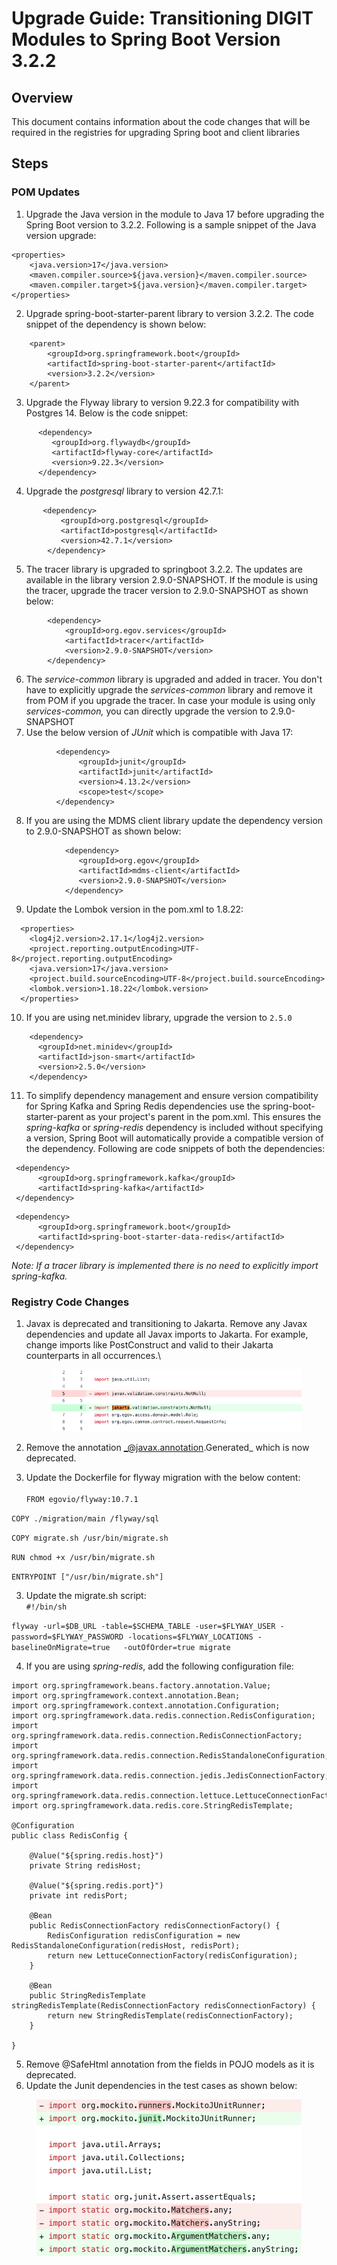 # Upgrade Guide: Transitioning DIGIT Modules to Spring Boot Version 3.2.2

## Overview

This document contains information about the code changes that will be required in the registries for upgrading Spring boot and client libraries

## Steps

### POM Updates

1. Upgrade the Java version in the module to Java 17 before upgrading the Spring Boot version to 3.2.2. Following is a sample snippet of the Java version upgrade:

```
<properties>
    <java.version>17</java.version>
    <maven.compiler.source>${java.version}</maven.compiler.source>
    <maven.compiler.target>${java.version}</maven.compiler.target>
</properties>
```

2. Upgrade spring-boot-starter-parent library to version 3.2.2. The code snippet of the dependency is shown below:

```
    <parent>
        <groupId>org.springframework.boot</groupId>
        <artifactId>spring-boot-starter-parent</artifactId>
        <version>3.2.2</version>
    </parent>
```

3. Upgrade the Flyway library to version 9.22.3 for compatibility with Postgres 14. Below is the code snippet:

```
      <dependency>
         <groupId>org.flywaydb</groupId>
         <artifactId>flyway-core</artifactId>
         <version>9.22.3</version>
      </dependency>
```

4. Upgrade the _postgresql_ library to version 42.7.1:

```
       <dependency>
           <groupId>org.postgresql</groupId>
           <artifactId>postgresql</artifactId>
           <version>42.7.1</version>
        </dependency>
```

5. The tracer library is upgraded to springboot 3.2.2. The updates are available in the library version 2.9.0-SNAPSHOT. If the module is using the tracer, upgrade the tracer version to 2.9.0-SNAPSHOT as shown below:

```
        <dependency>
            <groupId>org.egov.services</groupId>
            <artifactId>tracer</artifactId>
            <version>2.9.0-SNAPSHOT</version>
        </dependency>
```

6. The _service-common_ library is upgraded and added in tracer. You don't have to explicitly upgrade the _services-common_ library and remove it from POM if you upgrade the tracer. In case your module is using only  _services-common,_ you can directly upgrade the version to 2.9.0-SNAPSHOT
7. Use the below version of _JUnit_ which is compatible with Java 17:

```
          <dependency>
               <groupId>junit</groupId>
               <artifactId>junit</artifactId>
               <version>4.13.2</version>
               <scope>test</scope>
          </dependency>
```

8. If you are using the MDMS client library update the dependency version to 2.9.0-SNAPSHOT as shown below:

```
            <dependency>
               <groupId>org.egov</groupId>
               <artifactId>mdms-client</artifactId>
               <version>2.9.0-SNAPSHOT</version>
            </dependency>
```

9. Update the Lombok version in the pom.xml to 1.8.22:

```
  <properties>
    <log4j2.version>2.17.1</log4j2.version>
    <project.reporting.outputEncoding>UTF-8</project.reporting.outputEncoding>
    <java.version>17</java.version>
    <project.build.sourceEncoding>UTF-8</project.build.sourceEncoding>
    <lombok.version>1.18.22</lombok.version>
  </properties>
```

10. If you are using net.minidev library, upgrade the version to `2.5.0`

```
    <dependency>
      <groupId>net.minidev</groupId>
      <artifactId>json-smart</artifactId>
      <version>2.5.0</version>
    </dependency>
```

11. To simplify dependency management and ensure version compatibility for Spring Kafka and Spring Redis dependencies use the spring-boot-starter-parent as your project's parent in the pom.xml. This ensures the _spring-kafka_ or _spring-redis_ dependency is included without specifying a version, Spring Boot will automatically provide a compatible version of the dependency. Following are code snippets of both the dependencies:

```
 <dependency>
      <groupId>org.springframework.kafka</groupId>
      <artifactId>spring-kafka</artifactId>
 </dependency>
```

```
 <dependency>
      <groupId>org.springframework.boot</groupId>
      <artifactId>spring-boot-starter-data-redis</artifactId>
 </dependency>
```

_Note: If a tracer library is implemented there is no need to explicitly import spring-kafka._

### Registry Code Changes&#x20;

1.  Javax is deprecated and transitioning to Jakarta. Remove any Javax dependencies and update all Javax imports to Jakarta. For example, change imports like PostConstruct and valid to their Jakarta counterparts in all occurrences.\


    <figure><img src="../../../.gitbook/assets/Screenshot 2024-03-14 at 11.05.01 AM (1).png" alt=""><figcaption></figcaption></figure>
2. Remove the annotation _@javax.annotation.Generated_ which is now deprecated.
3. Update the Dockerfile for flyway migration with the below content:\
   \
   &#x20; `FROM egovio/flyway:10.7.1`

&#x20;         `COPY ./migration/main /flyway/sql`

&#x20;         `COPY migrate.sh /usr/bin/migrate.sh`

&#x20;         `RUN chmod +x /usr/bin/migrate.sh`

&#x20;         `ENTRYPOINT ["/usr/bin/migrate.sh"]`

3. Update the migrate.sh script:\
   &#x20;   `#!/bin/sh`

`flyway -url=$DB_URL -table=$SCHEMA_TABLE -user=$FLYWAY_USER -password=$FLYWAY_PASSWORD -locations=$FLYWAY_LOCATIONS -baselineOnMigrate=true   -outOfOrder=true migrate`

4. If you are using _spring-redis_, add the following configuration file:

```
import org.springframework.beans.factory.annotation.Value;
import org.springframework.context.annotation.Bean;
import org.springframework.context.annotation.Configuration;
import org.springframework.data.redis.connection.RedisConfiguration;
import org.springframework.data.redis.connection.RedisConnectionFactory;
import org.springframework.data.redis.connection.RedisStandaloneConfiguration;
import org.springframework.data.redis.connection.jedis.JedisConnectionFactory;
import org.springframework.data.redis.connection.lettuce.LettuceConnectionFactory;
import org.springframework.data.redis.core.StringRedisTemplate;

@Configuration
public class RedisConfig {

    @Value("${spring.redis.host}")
    private String redisHost;

    @Value("${spring.redis.port}")
    private int redisPort;

    @Bean
    public RedisConnectionFactory redisConnectionFactory() {
        RedisConfiguration redisConfiguration = new RedisStandaloneConfiguration(redisHost, redisPort);
        return new LettuceConnectionFactory(redisConfiguration);
    }

    @Bean
    public StringRedisTemplate stringRedisTemplate(RedisConnectionFactory redisConnectionFactory) {
        return new StringRedisTemplate(redisConnectionFactory);
    }

}
```

5. Remove @SafeHtml annotation from the fields in POJO models as it is deprecated.
6. Update the Junit dependencies in the test cases as shown below:

<figure><img src="../../../.gitbook/assets/Screenshot 2024-03-04 at 7.03.06 PM.png" alt=""><figcaption><p> </p></figcaption></figure>
